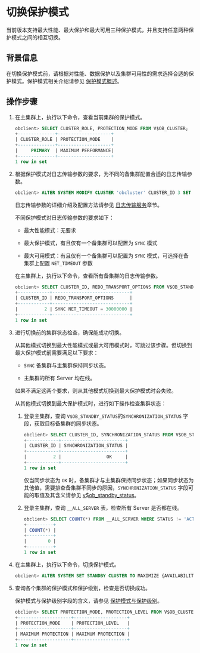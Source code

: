 切换保护模式 
===========================

当前版本支持最大性能、最大保护和最大可用三种保护模式，并且支持任意两种保护模式之间的相互切换。

背景信息 
-------------------------

在切换保护模式前，请根据对性能、数据保护以及集群可用性的需求选择合适的保护模式。保护模式相关介绍请参见 [保护模式概述](../6.protection-mode-2/1.protected-mode-overview-1.md)。

操作步骤 
-------------------------

1. 在主集群上，执行以下命令，查看当前集群的保护模式。

   ```sql
   obclient> SELECT CLUSTER_ROLE, PROTECTION_MODE FROM V$OB_CLUSTER;
   +--------------+--------------------+
   | CLUSTER_ROLE | PROTECTION_MODE    |
   +--------------+--------------------+
   |     PRIMARY  | MAXIMUM PERFORMANCE|
   +--------------+--------------------+
   1 row in set
   ```

   

2. 根据保护模式对日志传输参数的要求，为不同的备集群配置合适的日志传输参数。

   ```sql
   obclient> ALTER SYSTEM MODIFY CLUSTER 'obcluster' CLUSTER_ID 3 SET REDO_TRANSPORT_OPTIONS = 'SYNC NET_TIMEOUT=30000000'；
   ```

   

   日志传输参数的详细介绍及配置方法请参见 [日志传输服务](../5.log-delivery-service-2/1.log-delivery-service-overview.md)章节。

   不同保护模式对日志传输参数的要求如下：
   * 最大性能模式：无要求

     
   
   * 最大保护模式，有且仅有一个备集群可以配置为 `SYNC` 模式

     
   
   * 最大可用模式：有且仅有一个备集群可以配置为 `SYNC` 模式，可选择在备集群上配置 `NET_TIMEOUT` 参数

     
   

   

   在主集群上，执行以下命令，查看所有备集群的日志传输参数。

   ```sql
   obclient> SELECT CLUSTER_ID, REDO_TRANSPORT_OPTIONS FROM V$OB_STANDBY_STATUS;
   +------------+-----------------------------+
   | CLUSTER_ID | REDO_TRANSPORT_OPTIONS      |
   +------------+-----------------------------+
   |          2 | SYNC NET_TIMEOUT = 30000000 |
   +------------+-----------------------------+
   1 row in set
   ```

   

3. 进行切换前的集群状态检查，确保能成功切换。

   从其他模式切换到最大性能模式或最大可用模式时，可跳过该步骤。但切换到最大保护模式前需要满足以下要求：
   * `SYNC` 备集群与主集群保持同步状态。

     
   
   * 主集群的所有 Server 均在线。

     
   

   

   如果不满足这两个要求，则从其他模式切换到最大保护模式时会失败。

   从其他模式切换到最大保护模式时，进行如下操作检查集群状态：
   1. 登录主集群，查询 `V$OB_STANDBY_STATUS`的`SYNCHRONIZATION_STATUS` 字段，获取目标备集群的同步状态。

      ```sql
      obclient> SELECT CLUSTER_ID, SYNCHRONIZATION_STATUS FROM V$OB_STANDBY_STATUS;
      +------------+------------------------+
      | CLUSTER_ID | SYNCHRONIZATION_STATUS |
      +------------+------------------------+
      |          2 |                 OK     |
      +------------+------------------------+
      1 row in set
      ```

      

      仅当同步状态为 `OK` 时，备集群才与主集群保持同步状态；如果同步状态为其他值，需要排查备集群不同步的原因，`SYNCHRONIZATION_STATUS` 字段可能的取值及其含义请参见 [v$ob_standby_status](../../../13.system-reference/1.reference-mysql-mode/1.system-view-4/3.performance-view-5/78.v-ob_standby_status-2.md)。
      
   
   2. 登录主集群，查询 `__ALL_SERVER` 表，检查所有 Server 是否都在线。

      ```sql
      obclient> SELECT COUNT(*) FROM __ALL_SERVER WHERE STATUS != 'ACTIVE';
      +----------+
      | COUNT(*) |
      +----------+
      |        0 |
      +----------+
      1 row in set
      ```

      
   

   

4. 在主集群上，执行以下命令，切换保护模式。

   ```sql
   obclient> ALTER SYSTEM SET STANDBY CLUSTER TO MAXIMIZE {AVAILABILITY | PERFORMANCE | PROTECTION};
   ```

   

5. 查询各个集群的保护模式和保护级别，检查是否切换成功。

   保护模式与保护级别字段的含义，请参见 [保护模式与保护级别](../6.protection-mode-2/2.protection-mode-and-protection-level-1.md)。

   ```sql
   obclient> SELECT PROTECTION_MODE, PROTECTION_LEVEL FROM V$OB_CLUSTER;
   +--------------------+--------------------+
   | PROTECTION_MODE    | PROTECTION_LEVEL   |
   +--------------------+--------------------+
   | MAXIMUM PROTECTION | MAXIMUM PROTECTION |
   +--------------------+--------------------+
   1 row in set
   ```

   



